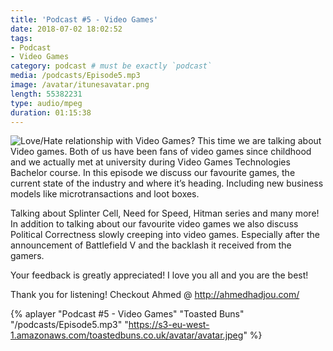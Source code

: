 ```yaml
---
title: 'Podcast #5 - Video Games'
date: 2018-07-02 18:02:52
tags:
- Podcast
- Video Games
category: podcast # must be exactly `podcast`
media: /podcasts/Episode5.mp3
image: /avatar/itunesavatar.png
length: 55382231
type: audio/mpeg
duration: 01:15:38
---
```

![Love/Hate relationship with Video Games?](/images/games.jpg)
This time we are talking about Video games. Both of us have been fans of video games since childhood and we actually met at university during Video Games Technologies Bachelor course.
In this episode we discuss our favourite games, the current state of the industry and where it’s heading. Including new business models like microtransactions and loot boxes.
<!--more-->
Talking about Splinter Cell, Need for Speed, Hitman series and many more! In addition to talking about our favourite video games we also discuss Political Correctness slowly creeping into video games. Especially after the announcement of Battlefield V and the backlash it received from the gamers.

Your feedback is greatly appreciated!
I love you all and you are the best!
<script async src="//pagead2.googlesyndication.com/pagead/js/adsbygoogle.js"></script>
<ins class="adsbygoogle"
     style="display:block; text-align:center;"
     data-ad-layout="in-article"
     data-ad-format="fluid"
     data-ad-client="ca-pub-2164900147810573"
     data-ad-slot="8817307412"></ins>
<script>
     (adsbygoogle = window.adsbygoogle || []).push({});
</script>
Thank you for listening!
Checkout Ahmed @ http://ahmedhadjou.com/

{% aplayer "Podcast #5 - Video Games" "Toasted Buns" "/podcasts/Episode5.mp3" "https://s3-eu-west-1.amazonaws.com/toastedbuns.co.uk/avatar/avatar.jpeg" %}
